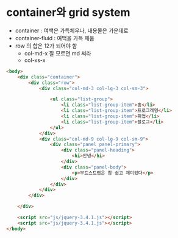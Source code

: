  # container와 grid system
- container : 여백은 가득체우나, 내용물은 가운데로
- container-fluid  : 여백을 가득 채움
- row 의 합은 12가 되어야 함
  - col-md-x  잘 모르면 md 써라
  - col-xs-x
  
```html
<body>
    <div class="container">
        <div class="row">
            <div class="col-md-3 col-lg-3 col-sm-3">

                <ul class="list-group">
                    <li class="list-group-item">홈</li>
                    <li class="list-group-item">프로그래밍</li>
                    <li class="list-group-item">취업</li>
                    <li class="list-group-item">블로그</li>
                </ul>
            </div>
            <div class="col-md-9 col-lg-9 col-sm-9">
                <div class="panel panel-primary">
                    <div class="panel-heading">
                        <hi>안녕</hi>
                    </div>
                    <div class="panel-body">
                        <p>부트스트랩은 참 쉽고 재미있다</p>
                    </div>
                </div>
            </div>
        </div>

    </div>

    <script src="js/jquery-3.4.1.js"></script>
    <script src="js/jquery-3.4.1.js"></script>
</body>

```  
